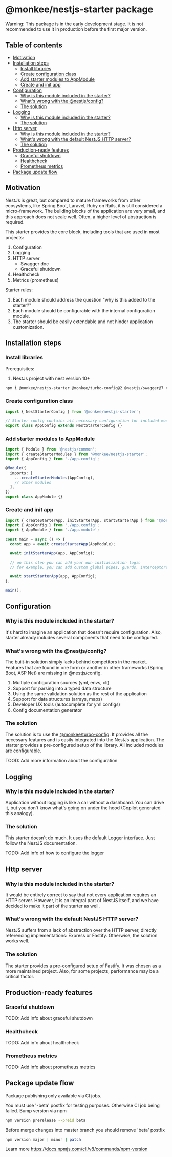# @monkee/nestjs-starter package

Warning: This package is in the early development stage. It is not recommended to use it in production before the first major version.

## Table of contents
- [Motivation](#motivation)
- [Installation steps](#installation-steps)
  - [Install libraries](#install-libraries)
  - [Create configuration class](#create-configuration-class)
  - [Add starter modules to AppModule](#add-starter-modules-to-appmodule)
  - [Create and init app](#create-and-init-app)
- [Configuration](#configuration)
  - [Why is this module included in the starter?](#why-is-this-module-included-in-the-starter)
  - [What's wrong with the @nestjs/config?](#whats-wrong-with-the-nestjsconfig)
  - [The solution](#the-solution)
- [Logging](#logging)
  - [Why is this module included in the starter?](#why-is-this-module-included-in-the-starter-1)
  - [The solution](#the-solution-1)
- [Http server](#http-server)
  - [Why is this module included in the starter?](#why-is-this-module-included-in-the-starter-2)
  - [What's wrong with the default NestJS HTTP server?](#whats-wrong-with-the-default-nestjs-http-server)
  - [The solution](#the-solution-2)
- [Production-ready features](#production-ready-features)
  - [Graceful shutdown](#graceful-shutdown)
  - [Healthcheck](#healthcheck)
  - [Prometheus metrics](#prometheus-metrics)
- [Package update flow](#package-update-flow)

## Motivation

NestJs is great, but compared to mature frameworks from other ecosystems, like Spring Boot, Laravel, Ruby on Rails, it is still considered a micro-framework. The building blocks of the application are very small, and this approach does not scale well. Often, a higher level of abstraction is required.

This starter provides the core block, including tools that are used in most projects:

1. Configuration
2. Logging
3. HTTP server
    * Swagger doc
    * Graceful shutdown
4. Healthcheck
5. Metrics (prometheus)

Starter rules:

1. Each module should address the question "why is this added to the starter?"
2. Each module should be configurable with the internal configuration module.
3. The starter should be easily extendable and not hinder application customization.

## Installation steps

### Install libraries

Prerequisites:
1. NestJs project with nest version 10+

```bash
npm i @monkee/nestjs-starter @monkee/turbo-config@2 @nestjs/swagger@7 class-validator@0.13.2
```

### Create configuration class

```typescript
import { NestStarterConfig } from '@monkee/nestjs-starter';

// Starter config contains all necessary configuration for included modules
export class AppConfig extends NestStarterConfig {}
```

### Add starter modules to AppModule

```typescript
import { Module } from '@nestjs/common';
import { createStarterModules } from '@monkee/nestjs-starter';
import { AppConfig } from './app.config';

@Module({
  imports: [
    ...createStarterModules(AppConfig),
    // other modules
  ],
})
export class AppModule {}
```

### Create and init app
```typescript
import { createStarterApp, initStarterApp, startStarterApp } from '@monkee/nestjs-starter';
import { AppConfig } from './app.config';
import { AppModule } from './app.module';

const main = async () => {
  const app = await createStarterApp(AppModule);

  await initStarterApp(app, AppConfig);

  // on this step you can add your own initialization logic
  // for example, you can add custom global pipes, guards, interceptors, etc.

  await startStarterApp(app, AppConfig);
};

main();
```

## Configuration

### Why is this module included in the starter?

It's hard to imagine an application that doesn't require configuration. Also, starter already includes several components that need to be configured.

### What's wrong with the @nestjs/config?

The built-in solution simply lacks behind competitors in the market. Features that are found in one form or another in other frameworks (Spring Boot, ASP Net) are missing in @nestjs/config.

1. Multiple configuration sources (yml, envs, cli)
2. Support for parsing into a typed data structure
3. Using the same validation solution as the rest of the application
4. Support for data structures (arrays, maps)
5. Developer UX tools (autocomplete for yml configs)
6. Config documentation generator

### The solution

The solution is to use the [@monkee/turbo-config](https://github.com/monke-systems/monke-turbo-config). It provides all the necessary features and is easily integrated into the NestJs application.
The starter provides a pre-configured setup of the library. All included modules are configurable.

TOOD: Add more information about the configuration

## Logging

### Why is this module included in the starter?

Application without logging is like a car without a dashboard. You can drive it, but you don't know what's going on under the hood (Copilot generated this analogy).

### The solution

This starter doesn't do much. It uses the default Logger interface. Just follow the NestJS documentation.

TODO: Add info of how to configure the logger

## Http server

### Why is this module included in the starter?

It would be entirely correct to say that not every application requires an HTTP server. However, it is an integral part of NestJS itself, and we have decided to make it part of the starter as well.

### What's wrong with the default NestJS HTTP server?

NestJS suffers from a lack of abstraction over the HTTP server, directly referencing implementations: Express or Fastify. Otherwise, the solution works well.

### The solution

The starter provides a pre-configured setup of Fastify. It was chosen as a more maintained project. Also, for some projects, performance may be a critical factor.

## Production-ready features

### Graceful shutdown

TODO: Add info about graceful shutdown

### Healthcheck

TODO: Add info about healthcheck

### Prometheus metrics

TODO: Add info about prometheus metrics

## Package update flow

Package publishing only available via CI jobs.

You must use '-beta' postfix for testing purposes. Otherwise CI job being failed. Bump version via npm

```bash
npm version prerelease --preid beta
```

Before merge changes into master branch you should remove 'beta' postfix

```bash
npm version major | minor | patch
```

Learn more <https://docs.npmjs.com/cli/v8/commands/npm-version>

